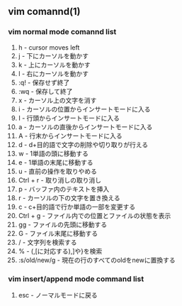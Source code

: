 ## vim comannd(1)

### vim normal mode comannd list

1. h - cursor moves left
1. j - 下にカーソルを動かす
1. k - 上にカーソルを動かす
1. l - 右にカーソルを動かす
1. :q! - 保存せず終了
1. :wq - 保存して終了
1. x - カーソル上の文字を消す
1. i - カーソルの位置からインサートモードに入る
1. I - 行頭からインサートモードに入る
1. a - カーソルの直後からインサートモードに入る
1. A - 行末からインサートモードに入る
1. d - d+目的語で文字の削除や切り取りが行える
1. w - 1単語の頭に移動する
1. e - 1単語の末尾に移動する
1. u - 直前の操作を取りやめる
1. Ctrl + r - 取り消しの取り消し
1. p - バッファ内のテキストを挿入
1. r - カーソルの下の文字を置き換える
1. c - c+目的語で行か単語の一部を変更する
1. Ctrl + g - ファイル内での位置とファイルの状態を表示
1. gg - ファイルの先頭に移動する
1. G - ファイル末尾に移動する
1. / - 文字列を検索する
1. % - (,[に対応する),]や}を検索
1. :s/old/new/g - 現在の行のすべてのoldをnewに置換する

### vim insert/append mode command list

1. esc - ノーマルモードに戻る

